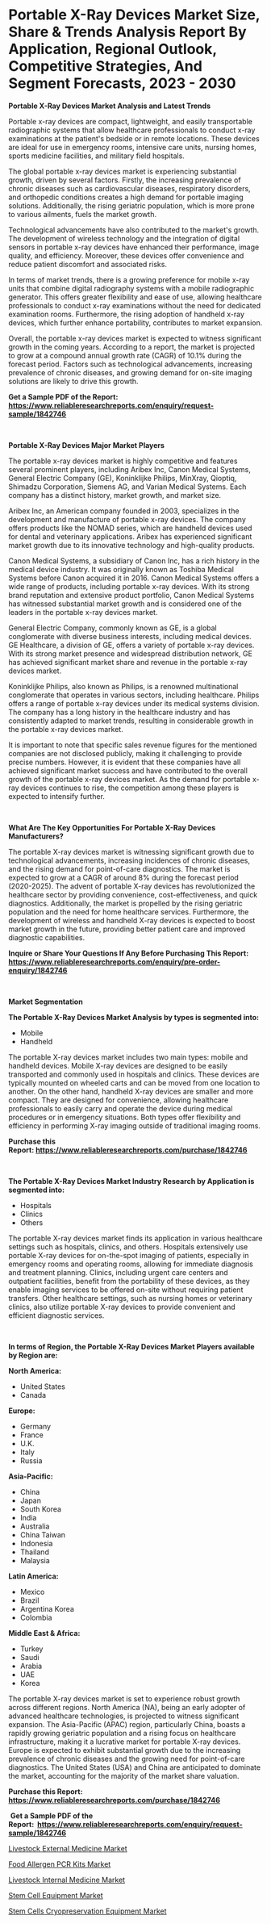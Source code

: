 <p><h1>Portable X-Ray Devices Market Size, Share & Trends Analysis Report By Application, Regional Outlook, Competitive Strategies, And Segment Forecasts, 2023 - 2030</h1></p><p><strong>Portable X-Ray Devices Market Analysis and Latest Trends</strong></p>
<p><p>Portable x-ray devices are compact, lightweight, and easily transportable radiographic systems that allow healthcare professionals to conduct x-ray examinations at the patient's bedside or in remote locations. These devices are ideal for use in emergency rooms, intensive care units, nursing homes, sports medicine facilities, and military field hospitals.</p><p>The global portable x-ray devices market is experiencing substantial growth, driven by several factors. Firstly, the increasing prevalence of chronic diseases such as cardiovascular diseases, respiratory disorders, and orthopedic conditions creates a high demand for portable imaging solutions. Additionally, the rising geriatric population, which is more prone to various ailments, fuels the market growth.</p><p>Technological advancements have also contributed to the market's growth. The development of wireless technology and the integration of digital sensors in portable x-ray devices have enhanced their performance, image quality, and efficiency. Moreover, these devices offer convenience and reduce patient discomfort and associated risks.</p><p>In terms of market trends, there is a growing preference for mobile x-ray units that combine digital radiography systems with a mobile radiographic generator. This offers greater flexibility and ease of use, allowing healthcare professionals to conduct x-ray examinations without the need for dedicated examination rooms. Furthermore, the rising adoption of handheld x-ray devices, which further enhance portability, contributes to market expansion.</p><p>Overall, the portable x-ray devices market is expected to witness significant growth in the coming years. According to a report, the market is projected to grow at a compound annual growth rate (CAGR) of 10.1% during the forecast period. Factors such as technological advancements, increasing prevalence of chronic diseases, and growing demand for on-site imaging solutions are likely to drive this growth.</p></p>
<p><strong>Get a Sample PDF of the Report:&nbsp; <a href="https://www.reliableresearchreports.com/enquiry/request-sample/1842746">https://www.reliableresearchreports.com/enquiry/request-sample/1842746</a></strong></p>
<p>&nbsp;</p>
<p><strong>Portable X-Ray Devices Major Market Players</strong></p>
<p><p>The portable x-ray devices market is highly competitive and features several prominent players, including Aribex Inc, Canon Medical Systems, General Electric Company (GE), Koninklijke Philips, MinXray, Qioptiq, Shimadzu Corporation, Siemens AG, and Varian Medical Systems. Each company has a distinct history, market growth, and market size.</p><p>Aribex Inc, an American company founded in 2003, specializes in the development and manufacture of portable x-ray devices. The company offers products like the NOMAD series, which are handheld devices used for dental and veterinary applications. Aribex has experienced significant market growth due to its innovative technology and high-quality products.</p><p>Canon Medical Systems, a subsidiary of Canon Inc, has a rich history in the medical device industry. It was originally known as Toshiba Medical Systems before Canon acquired it in 2016. Canon Medical Systems offers a wide range of products, including portable x-ray devices. With its strong brand reputation and extensive product portfolio, Canon Medical Systems has witnessed substantial market growth and is considered one of the leaders in the portable x-ray devices market.</p><p>General Electric Company, commonly known as GE, is a global conglomerate with diverse business interests, including medical devices. GE Healthcare, a division of GE, offers a variety of portable x-ray devices. With its strong market presence and widespread distribution network, GE has achieved significant market share and revenue in the portable x-ray devices market.</p><p>Koninklijke Philips, also known as Philips, is a renowned multinational conglomerate that operates in various sectors, including healthcare. Philips offers a range of portable x-ray devices under its medical systems division. The company has a long history in the healthcare industry and has consistently adapted to market trends, resulting in considerable growth in the portable x-ray devices market.</p><p>It is important to note that specific sales revenue figures for the mentioned companies are not disclosed publicly, making it challenging to provide precise numbers. However, it is evident that these companies have all achieved significant market success and have contributed to the overall growth of the portable x-ray devices market. As the demand for portable x-ray devices continues to rise, the competition among these players is expected to intensify further.</p></p>
<p>&nbsp;</p>
<p><strong>What Are The Key Opportunities For Portable X-Ray Devices Manufacturers?</strong></p>
<p><p>The portable X-ray devices market is witnessing significant growth due to technological advancements, increasing incidences of chronic diseases, and the rising demand for point-of-care diagnostics. The market is expected to grow at a CAGR of around 8% during the forecast period (2020-2025). The advent of portable X-ray devices has revolutionized the healthcare sector by providing convenience, cost-effectiveness, and quick diagnostics. Additionally, the market is propelled by the rising geriatric population and the need for home healthcare services. Furthermore, the development of wireless and handheld X-ray devices is expected to boost market growth in the future, providing better patient care and improved diagnostic capabilities.</p></p>
<p><strong>Inquire or Share Your Questions If Any Before Purchasing This Report: <a href="https://www.reliableresearchreports.com/enquiry/pre-order-enquiry/1842746">https://www.reliableresearchreports.com/enquiry/pre-order-enquiry/1842746</a></strong></p>
<p>&nbsp;</p>
<p><strong>Market Segmentation</strong></p>
<p><strong>The Portable X-Ray Devices Market Analysis by types is segmented into:</strong></p>
<p><ul><li>Mobile</li><li>Handheld</li></ul></p>
<p><p>The portable X-ray devices market includes two main types: mobile and handheld devices. Mobile X-ray devices are designed to be easily transported and commonly used in hospitals and clinics. These devices are typically mounted on wheeled carts and can be moved from one location to another. On the other hand, handheld X-ray devices are smaller and more compact. They are designed for convenience, allowing healthcare professionals to easily carry and operate the device during medical procedures or in emergency situations. Both types offer flexibility and efficiency in performing X-ray imaging outside of traditional imaging rooms.</p></p>
<p><strong>Purchase this Report:&nbsp;<a href="https://www.reliableresearchreports.com/purchase/1842746">https://www.reliableresearchreports.com/purchase/1842746</a></strong></p>
<p>&nbsp;</p>
<p><strong>The Portable X-Ray Devices Market Industry Research by Application is segmented into:</strong></p>
<p><ul><li>Hospitals</li><li>Clinics</li><li>Others</li></ul></p>
<p><p>The portable X-ray devices market finds its application in various healthcare settings such as hospitals, clinics, and others. Hospitals extensively use portable X-ray devices for on-the-spot imaging of patients, especially in emergency rooms and operating rooms, allowing for immediate diagnosis and treatment planning. Clinics, including urgent care centers and outpatient facilities, benefit from the portability of these devices, as they enable imaging services to be offered on-site without requiring patient transfers. Other healthcare settings, such as nursing homes or veterinary clinics, also utilize portable X-ray devices to provide convenient and efficient diagnostic services.</p></p>
<p>&nbsp;</p>
<p><strong>In terms of Region, the Portable X-Ray Devices Market Players available by Region are:</strong></p>
<p>
    <p> <strong> North America: </strong>
        <ul>
            <li>United States</li>
            <li>Canada</li>
        </ul>
        </p> 
    <p> <strong> Europe: </strong>
        <ul>
            <li>Germany</li>
            <li>France</li>
            <li>U.K.</li>
            <li>Italy</li>
            <li>Russia</li>
        </ul>
        </p> 
    <p> <strong> Asia-Pacific: </strong>
        <ul>
            <li>China</li>
            <li>Japan</li>
            <li>South Korea</li>
            <li>India</li>
            <li>Australia</li>
            <li>China Taiwan</li>
            <li>Indonesia</li>
            <li>Thailand</li>
            <li>Malaysia</li>
        </ul>
        </p> 
    <p> <strong> Latin America: </strong>
        <ul>
            <li>Mexico</li>
            <li>Brazil</li>
            <li>Argentina Korea</li>
            <li>Colombia</li>
        </ul>
        </p> 
    <p> <strong> Middle East & Africa: </strong>
        <ul>
            <li>Turkey</li>
            <li>Saudi</li>
            <li>Arabia</li>
            <li>UAE</li>
            <li>Korea</li>
        </ul>
    </p>
    </p>
<p><p>The portable X-ray devices market is set to experience robust growth across different regions. North America (NA), being an early adopter of advanced healthcare technologies, is projected to witness significant expansion. The Asia-Pacific (APAC) region, particularly China, boasts a rapidly growing geriatric population and a rising focus on healthcare infrastructure, making it a lucrative market for portable X-ray devices. Europe is expected to exhibit substantial growth due to the increasing prevalence of chronic diseases and the growing need for point-of-care diagnostics. The United States (USA) and China are anticipated to dominate the market, accounting for the majority of the market share valuation.</p></p>
<p><strong>Purchase this Report: <a href="https://www.reliableresearchreports.com/purchase/1842746">https://www.reliableresearchreports.com/purchase/1842746</a></strong></p>
<p>&nbsp;<strong>Get a Sample PDF of the Report:&nbsp;&nbsp;<a href="https://www.reliableresearchreports.com/enquiry/request-sample/1842746">https://www.reliableresearchreports.com/enquiry/request-sample/1842746</a></strong></p>
<p><strong></strong></p>
<p><p><a href="https://medium.com/@rachaelward34/livestock-external-medicine-market-size-and-market-trends-complete-industry-overview-2023-to-2030-992c5a00b2fb">Livestock External Medicine Market</a></p><p><a href="https://github.com/dringals/Market-Research-Report-List-1/blob/main/food-allergen-pcr-kits-market.md">Food Allergen PCR Kits Market</a></p><p><a href="https://medium.com/@stoneernser2023/livestock-internal-medicine-market-analysis-its-cagr-market-segmentation-and-global-industry-fbf6de13b905">Livestock Internal Medicine Market</a></p><p><a href="https://www.linkedin.com/pulse/stem-cell-equipment-market-insights-players-forecast/">Stem Cell Equipment Market</a></p><p><a href="https://www.linkedin.com/pulse/stem-cells-cryopreservation-equipment-market-size-2023-2030/">Stem Cells Cryopreservation Equipment Market</a></p></p>